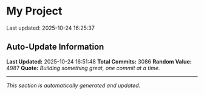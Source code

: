 # My Project


Last updated: 2025-10-24 16:25:37





















































































































































































































































































































































































































































































































































































































































































































































































































































































































































































































































































































































































































































































































































































































































































































































































































































































































































































































































































































































































































































































































































































































































































































































































































































































































































































































































































































































































































































































































































































































































































































































































































































































































































































































































































































































































































## Auto-Update Information

**Last Updated:** 2025-10-24 16:51:48
**Total Commits:** 3086
**Random Value:** 4987
**Quote:** _Building something great, one commit at a time._

---
_This section is automatically generated and updated._